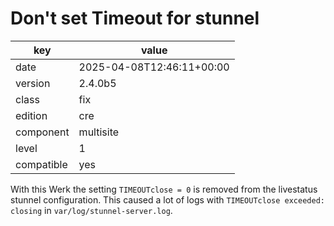 [//]: # (werk v2)
# Don't set Timeout for stunnel

key        | value
---------- | ---
date       | 2025-04-08T12:46:11+00:00
version    | 2.4.0b5
class      | fix
edition    | cre
component  | multisite
level      | 1
compatible | yes

With this Werk the setting `TIMEOUTclose = 0` is removed from the livestatus stunnel configuration.
This caused a lot of logs with `TIMEOUTclose exceeded: closing` in `var/log/stunnel-server.log`.
